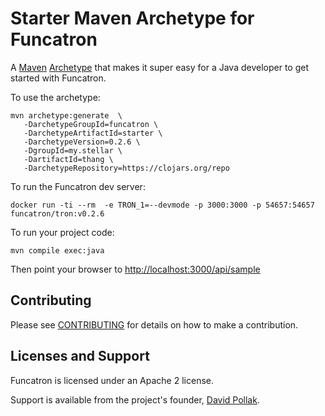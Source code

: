 # Starter Maven Archetype for Funcatron

A [Maven](http://maven.apache.org/) [Archetype](http://maven.apache.org/components/archetype/maven-archetype-plugin/)
that makes it super easy for a Java developer to get started with
Funcatron.

To use the archetype:

```
mvn archetype:generate  \
   -DarchetypeGroupId=funcatron \
   -DarchetypeArtifactId=starter \
   -DarchetypeVersion=0.2.6 \
   -DgroupId=my.stellar \
   -DartifactId=thang \
   -DarchetypeRepository=https://clojars.org/repo
```

To run the Funcatron dev server:

```
docker run -ti --rm  -e TRON_1=--devmode -p 3000:3000 -p 54657:54657 funcatron/tron:v0.2.6
```

To run your project code:

```
mvn compile exec:java
```


Then point your browser to [http://localhost:3000/api/sample](http://localhost:3000/api/sample)


## Contributing

Please see [CONTRIBUTING](https://github.com/funcatron/tron/blob/master/CONTRIBUTING.md) for details on
how to make a contribution.

## Licenses and Support

Funcatron is licensed under an Apache 2 license.

Support is available from the project's founder,
[David Pollak](mailto:funcmaster-d@funcatron.org).
